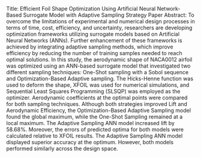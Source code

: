 Title: Efficient Foil Shape Optimization Using Artificial Neural Network-Based Surrogate Model with Adaptive Sampling Strategy
Paper Abstract: To overcome the limitations of experimental and numerical design processes in terms of time, cost, efficiency, and uncertainty, researchers are developing optimization frameworks utilizing surrogate models based on Artificial Neural Networks (ANNs). Further enhancement of these frameworks is achieved by integrating adaptive sampling methods, which improve efficiency by reducing the number of training samples needed to reach optimal solutions. In this study, the aerodynamic shape of NACA0012 airfoil was optimized using an ANN-based surrogate model that investigated two different sampling techniques: One-Shot sampling with a Sobol sequence and Optimization-Based Adaptive sampling. The Hicks-Henne function was used to deform the shape, XFOIL was used for numerical simulations, and Sequential Least Squares Programming (SLSQP) was employed as the optimizer. Aerodynamic coefficients at the optimal points were compared for both sampling techniques. Although both strategies improved Lift and Aerodynamic Efficiency, the Optimization-Based Adaptive Sampling model found the global maximum, while the One-Shot Sampling remained at a local maximum. The Adaptive Sampling ANN model increased lift by 58.68\%. Moreover, the errors of predicted optima for both models were calculated relative to XFOIL results. The Adaptive Sampling ANN model displayed superior accuracy at the optimum. However, both models performed similarly across the design space.
